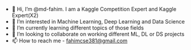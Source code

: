 - 👋 Hi, I’m @md-fahim. I am a Kaggle Competition Expert and Kaggle Expert(X2) 
- 👀 I’m interested in Machine Learning, Deep Learning and Data Science
- 🌱 I’m currently learning different topics of those fields
- 💞️ I’m looking to collaborate on working different ML, DL or DS projects
- 📫 How to reach me - fahimcse381@gmail.com

<!---
md-fahim/md-fahim is a ✨ special ✨ repository because its `README.md` (this file) appears on your GitHub profile.
You can click the Preview link to take a look at your changes.
--->
